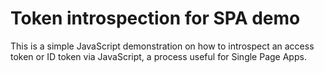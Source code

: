 # Token introspection for SPA demo
This is a simple JavaScript demonstration on how to introspect an access token or ID token via JavaScript, a process useful for Single Page Apps.